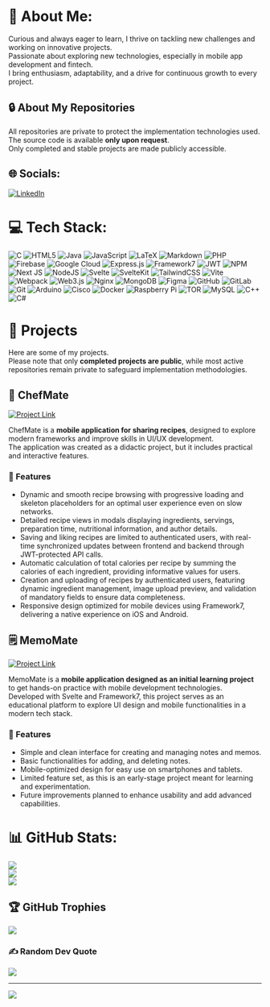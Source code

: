 # 💫 About Me:
Curious and always eager to learn, I thrive on tackling new challenges and working on innovative projects.<br>Passionate about exploring new technologies, especially in mobile app development and fintech.<br>I bring enthusiasm, adaptability, and a drive for continuous growth to every project.

## 🔒 About My Repositories
All repositories are private to protect the implementation technologies used.  
The source code is available **only upon request**.  
Only completed and stable projects are made publicly accessible.

## 🌐 Socials:
[![LinkedIn](https://img.shields.io/badge/LinkedIn-%230077B5.svg?logo=linkedin&logoColor=white)](https://linkedin.com/in/https://www.linkedin.com/in/alexandru-chindris-6a8780213?utm_source=share&utm_campaign=share_via&utm_content=profile&utm_medium=ios_app) 

# 💻 Tech Stack:
![C](https://img.shields.io/badge/c-%2300599C.svg?style=for-the-badge&logo=c&logoColor=white) ![HTML5](https://img.shields.io/badge/html5-%23E34F26.svg?style=for-the-badge&logo=html5&logoColor=white) ![Java](https://img.shields.io/badge/java-%23ED8B00.svg?style=for-the-badge&logo=openjdk&logoColor=white) ![JavaScript](https://img.shields.io/badge/javascript-%23323330.svg?style=for-the-badge&logo=javascript&logoColor=%23F7DF1E) ![LaTeX](https://img.shields.io/badge/latex-%23008080.svg?style=for-the-badge&logo=latex&logoColor=white) ![Markdown](https://img.shields.io/badge/markdown-%23000000.svg?style=for-the-badge&logo=markdown&logoColor=white) ![PHP](https://img.shields.io/badge/php-%23777BB4.svg?style=for-the-badge&logo=php&logoColor=white) ![Firebase](https://img.shields.io/badge/firebase-%23039BE5.svg?style=for-the-badge&logo=firebase) ![Google Cloud](https://img.shields.io/badge/GoogleCloud-%234285F4.svg?style=for-the-badge&logo=google-cloud&logoColor=white) ![Express.js](https://img.shields.io/badge/express.js-%23404d59.svg?style=for-the-badge&logo=express&logoColor=%2361DAFB) ![Framework7](https://img.shields.io/badge/framework7-%23EE350F.svg?style=for-the-badge&logo=framework7&logoColor=white) ![JWT](https://img.shields.io/badge/JWT-black?style=for-the-badge&logo=JSON%20web%20tokens) ![NPM](https://img.shields.io/badge/NPM-%23CB3837.svg?style=for-the-badge&logo=npm&logoColor=white) ![Next JS](https://img.shields.io/badge/Next-black?style=for-the-badge&logo=next.js&logoColor=white) ![NodeJS](https://img.shields.io/badge/node.js-6DA55F?style=for-the-badge&logo=node.js&logoColor=white) ![Svelte](https://img.shields.io/badge/svelte-%23f1413d.svg?style=for-the-badge&logo=svelte&logoColor=white) ![SvelteKit](https://img.shields.io/badge/sveltekit-%23ff3e00.svg?style=for-the-badge&logo=svelte&logoColor=white) ![TailwindCSS](https://img.shields.io/badge/tailwindcss-%2338B2AC.svg?style=for-the-badge&logo=tailwind-css&logoColor=white) ![Vite](https://img.shields.io/badge/vite-%23646CFF.svg?style=for-the-badge&logo=vite&logoColor=white) ![Webpack](https://img.shields.io/badge/webpack-%238DD6F9.svg?style=for-the-badge&logo=webpack&logoColor=black) ![Web3.js](https://img.shields.io/badge/web3.js-F16822?style=for-the-badge&logo=web3.js&logoColor=white) ![Nginx](https://img.shields.io/badge/nginx-%23009639.svg?style=for-the-badge&logo=nginx&logoColor=white) ![MongoDB](https://img.shields.io/badge/MongoDB-%234ea94b.svg?style=for-the-badge&logo=mongodb&logoColor=white) ![Figma](https://img.shields.io/badge/figma-%23F24E1E.svg?style=for-the-badge&logo=figma&logoColor=white) ![GitHub](https://img.shields.io/badge/github-%23121011.svg?style=for-the-badge&logo=github&logoColor=white) ![GitLab](https://img.shields.io/badge/gitlab-%23181717.svg?style=for-the-badge&logo=gitlab&logoColor=white) ![Git](https://img.shields.io/badge/git-%23F05033.svg?style=for-the-badge&logo=git&logoColor=white) ![Arduino](https://img.shields.io/badge/-Arduino-00979D?style=for-the-badge&logo=Arduino&logoColor=white) ![Cisco](https://img.shields.io/badge/cisco-%23049fd9.svg?style=for-the-badge&logo=cisco&logoColor=black) ![Docker](https://img.shields.io/badge/docker-%230db7ed.svg?style=for-the-badge&logo=docker&logoColor=white) ![Raspberry Pi](https://img.shields.io/badge/-Raspberry_Pi-C51A4A?style=for-the-badge&logo=Raspberry-Pi) ![TOR](https://img.shields.io/badge/tor-%237E4798.svg?style=for-the-badge&logo=tor-project&logoColor=white) ![MySQL](https://img.shields.io/badge/mysql-4479A1.svg?style=for-the-badge&logo=mysql&logoColor=white) ![C++](https://img.shields.io/badge/c++-%2300599C.svg?style=for-the-badge&logo=c%2B%2B&logoColor=white) ![C#](https://img.shields.io/badge/c%23-%23239120.svg?style=for-the-badge&logo=csharp&logoColor=white)

# 📂 Projects
Here are some of my projects.  
Please note that only **completed projects are public**, while most active repositories remain private to safeguard implementation methodologies.  

## 🍴 ChefMate
[![Project Link](https://img.shields.io/badge/ChefMate-Visit%20Website-orange)](https://alexandru-chindris.github.io/ChefMate/) 

ChefMate is a **mobile application for sharing recipes**, designed to explore modern frameworks and improve skills in UI/UX development.  
The application was created as a didactic project, but it includes practical and interactive features.

### 🌟 Features
- Dynamic and smooth recipe browsing with progressive loading and skeleton placeholders for an optimal user experience even on slow networks.  
- Detailed recipe views in modals displaying ingredients, servings, preparation time, nutritional information, and author details.  
- Saving and liking recipes are limited to authenticated users, with real-time synchronized updates between frontend and backend through JWT-protected API calls.  
- Automatic calculation of total calories per recipe by summing the calories of each ingredient, providing informative values for users.  
- Creation and uploading of recipes by authenticated users, featuring dynamic ingredient management, image upload preview, and validation of mandatory fields to ensure data completeness.  
- Responsive design optimized for mobile devices using Framework7, delivering a native experience on iOS and Android.  

## 🗒️ MemoMate  
[![Project Link](https://img.shields.io/badge/MemoMate-Visit%20Website-blue)](https://alexandru-chindris.github.io/MemoMate/)

MemoMate is a **mobile application designed as an initial learning project** to get hands-on practice with mobile development technologies.  
Developed with Svelte and Framework7, this project serves as an educational platform to explore UI design and mobile functionalities in a modern tech stack.

### 🌟 Features
- Simple and clean interface for creating and managing notes and memos.  
- Basic functionalities for adding, and deleting notes.  
- Mobile-optimized design for easy use on smartphones and tablets.  
- Limited feature set, as this is an early-stage project meant for learning and experimentation.  
- Future improvements planned to enhance usability and add advanced capabilities.

# 📊 GitHub Stats:
![](https://github-readme-stats.vercel.app/api?username=Alexandru-Chindris&theme=dark&hide_border=false&include_all_commits=false&count_private=true)<br/>
![](https://nirzak-streak-stats.vercel.app/?user=Alexandru-Chindris&theme=dark&hide_border=false)<br/>
![](https://github-readme-stats.vercel.app/api/top-langs/?username=Alexandru-Chindris&theme=dark&hide_border=false&include_all_commits=false&count_private=true&layout=compact)

## 🏆 GitHub Trophies
![](https://github-profile-trophy.vercel.app/?username=Alexandru-Chindris&theme=default&no-frame=false&no-bg=false&margin-w=4)

### ✍️ Random Dev Quote
![](https://quotes-github-readme.vercel.app/api?type=horizontal&theme=radical)

---
[![](https://visitcount.itsvg.in/api?id=Alexandru-Chindris&icon=0&color=1)](https://visitcount.itsvg.in)
